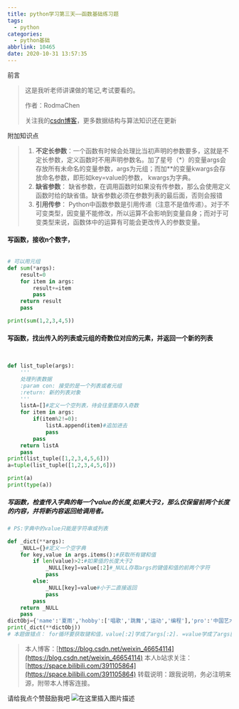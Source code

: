 ```yaml
---
title: python学习第三天——函数基础练习题
tags:
  - python
categories:
  - python基础
abbrlink: 10465
date: 2020-10-31 13:57:35
---
```




前言

> 这是我听老师讲课做的笔记,考试要看的。 
>
> 作者：RodmaChen 
>
> 关注我的[csdn博客](https://blog.csdn.net/weixin_46654114)，更多数据结构与算法知识还在更新

附加知识点

> 1. **不定长参数**：一个函数有时候会处理比当初声明的参数要多，这就是不定长参数，定义函数时不用声明参数名。加了星号（*）的变量args会存放所有未命名的变量参数，args为元组；而加**的变量kwargs会存放命名参数，即形如key=value的参数， kwargs为字典。
> 2. **缺省参数**： 缺省参数，在调用函数时如果没有传参数，那么会使用定义函数时给的缺省值。缺省参数必须在参数列表的最后面，否则会报错
> 3. **引用传参**： Python中函数参数是引用传递（注意不是值传递）。对于不可变类型，因变量不能修改，所以运算不会影响到变量自身；而对于可变类型来说，函数体中的运算有可能会更改传入的参数变量。

####  写函数，接收n个数字，

```python

# 可以用元组
def sum(*args):
    result=0
    for item in args:
        result+=item
        pass
    return result
    pass

print(sum(1,2,3,4,5))
```

#### 写函数，找出传入的列表或元组的奇数位对应的元素，并返回一个新的列表

```python


def list_tuple(args):
    '''
    处理列表数据
    :param con: 接受的是一个列表或者元组
    :return: 新的列表对象
    '''
    listA=[]#定义一个空列表，待会往里面存入奇数
    for item in args:
        if(item%2!=0):
            listA.append(item)#追加进去
            pass
        pass
    return listA
    pass
print(list_tuple([1,2,3,4,5,6]))
a=tuple(list_tuple([1,2,3,4,5,6]))

print(a)
print(type(a))

```



##### 写函数，检查传入字典的每一个value的长度,如果大于2，那么仅保留前两个长度的内容，并将新内容返回给调用者。

```python
# PS:字典中的value只能是字符串或列表

def _dict(**args):
    _NULL={}#定义一个空字典
    for key,value in args.items():#获取所有键和值
        if len(value)>2:#如果值的长度大于2
            _NULL[key]=value[:2]#_NULL存取args的键值和值的前两个字符
            pass
        else:
            _NULL[key]=value#小于二直接返回
            pass
        pass
    return _NULL
    pass
dictObj={'name':'夏雨','hobby':['唱歌','跳舞','运动','编程'],'pro':'中国艺术'}
print(_dict(**dictObj))
# 本题做错点： for循环要获取键和值，value[:2]学成了args[:2]. =value学成了args[value]
```

> 本人博客：[https://blog.csdn.net/weixin_46654114](https://blog.csdn.net/weixin_46654114)
> 本人b站求关注：[https://space.bilibili.com/391105864](https://space.bilibili.com/391105864)
> 转载说明：跟我说明，务必注明来源，附带本人博客连接。

请给我点个赞鼓励我吧
![在这里插入图片描述](https://img-blog.csdnimg.cn/20200507113619405.png#pic_center)
